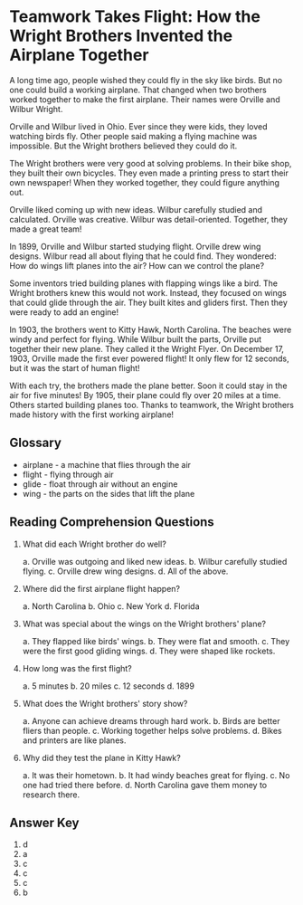 # Teamwork Takes Flight: How the Wright Brothers Invented the Airplane Together

A long time ago, people wished they could fly in the sky like birds. But no one could build a working airplane. That changed when two brothers worked together to make the first airplane. Their names were Orville and Wilbur Wright.

Orville and Wilbur lived in Ohio. Ever since they were kids, they loved watching birds fly. Other people said making a flying machine was impossible. But the Wright brothers believed they could do it.

The Wright brothers were very good at solving problems. In their bike shop, they built their own bicycles. They even made a printing press to start their own newspaper! When they worked together, they could figure anything out.

Orville liked coming up with new ideas. Wilbur carefully studied and calculated. Orville was creative. Wilbur was detail-oriented. Together, they made a great team!

In 1899, Orville and Wilbur started studying flight. Orville drew wing designs. Wilbur read all about flying that he could find. They wondered: How do wings lift planes into the air? How can we control the plane?

Some inventors tried building planes with flapping wings like a bird. The Wright brothers knew this would not work. Instead, they focused on wings that could glide through the air. They built kites and gliders first. Then they were ready to add an engine!

In 1903, the brothers went to Kitty Hawk, North Carolina. The beaches were windy and perfect for flying. While Wilbur built the parts, Orville put together their new plane. They called it the Wright Flyer. On December 17, 1903, Orville made the first ever powered flight! It only flew for 12 seconds, but it was the start of human flight!

With each try, the brothers made the plane better. Soon it could stay in the air for five minutes! By 1905, their plane could fly over 20 miles at a time. Others started building planes too. Thanks to teamwork, the Wright brothers made history with the first working airplane!

## Glossary

- airplane - a machine that flies through the air
- flight - flying through air
- glide - float through air without an engine
- wing - the parts on the sides that lift the plane

## Reading Comprehension Questions

1. What did each Wright brother do well?

   a. Orville was outgoing and liked new ideas.
   b. Wilbur carefully studied flying.
   c. Orville drew wing designs.
   d. All of the above.

2. Where did the first airplane flight happen?

   a. North Carolina
   b. Ohio
   c. New York
   d. Florida

3. What was special about the wings on the Wright brothers' plane?

   a. They flapped like birds' wings.
   b. They were flat and smooth.
   c. They were the first good gliding wings.
   d. They were shaped like rockets.

4. How long was the first flight?

   a. 5 minutes
   b. 20 miles
   c. 12 seconds
   d. 1899

5. What does the Wright brothers' story show?

   a. Anyone can achieve dreams through hard work.
   b. Birds are better fliers than people.
   c. Working together helps solve problems.
   d. Bikes and printers are like planes.

6. Why did they test the plane in Kitty Hawk?

   a. It was their hometown.
   b. It had windy beaches great for flying.
   c. No one had tried there before.
   d. North Carolina gave them money to research there.

## Answer Key

1. d
2. a
3. c
4. c
5. c
6. b
